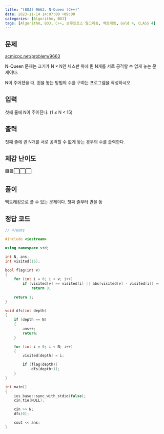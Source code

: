 ```yaml
---
title: "[BOJ] 9663. N-Queen (C++)"
date: 2023-11-14 14:07:00 +09:00
categories: [Algorithm, BOJ]
tags: [Algorithm, BOJ, C++, 브루트포스 알고리즘, 백트래킹, Gold 4, CLASS 4]
---
```

## **문제**
[acmicpc.net/problem/9663](https://www.acmicpc.net/problem/9663)
<br>

N-Queen 문제는 크기가 N × N인 체스판 위에 퀸 N개를 서로 공격할 수 없게 놓는 문제이다.

N이 주어졌을 때, 퀸을 놓는 방법의 수를 구하는 프로그램을 작성하시오.
<br>

## **입력**
첫째 줄에 N이 주어진다. (1 ≤ N < 15)
<br>

## **출력**
첫째 줄에 퀸 N개를 서로 공격할 수 없게 놓는 경우의 수를 출력한다.
<br>

## **체감 난이도**
🟩🟩⬜⬜⬜
<br>

## **풀이**
백트래킹으로 풀 수 있는 문제이다. 첫째 줄부터 퀸을 놓
<br>

## **정답 코드**
```c++
// 4780ms

#include <iostream>

using namespace std;

int N, ans;
int visited[15];

bool flag(int v)
{
    for (int i = 0; i < v; i++)
        if (visited[v] == visited[i] || abs(visited[v] - visited[i]) == abs(v-i))
            return 0;
    
    return 1;
}

void dfs(int depth)
{
    if (depth == N)
    {
        ans++;
        return;
    }

    for (int i = 0; i < N; i++)
    {
        visited[depth] = i;

        if (flag(depth))
            dfs(depth+1);
    }
}

int main()
{
    ios_base::sync_with_stdio(false);
    cin.tie(NULL);

    cin >> N;
    dfs(0);

    cout << ans;
}
```